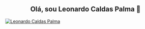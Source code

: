 ## <div align="center">Olá, sou Leonardo Caldas Palma 👋</div>

[![Leonardo Caldas Palma](https://img.shields.io/badge/LinkedIn-0077B5?style=for-the-badge&logo=linkedin&logoColor=white)](https://www.linkedin.com/in/leonardo-caldas-palma/)

<!--
**lleopalma/lleopalma** is a ✨ _special_ ✨ repository because its `README.md` (this file) appears on your GitHub profile.

Here are some ideas to get you started:

- 🔭 I’m currently working on ...
- 🌱 I’m currently learning ...
- 👯 I’m looking to collaborate on ...
- 🤔 I’m looking for help with ...
- 💬 Ask me about ...
- 📫 How to reach me: ...
- 😄 Pronouns: ...
- ⚡ Fun fact: ...
-->
